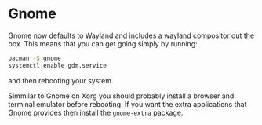 # Gnome

Gnome now defaults to Wayland and includes a wayland compositor out the box. This means that you can get going simply by running:

```bash
pacman -S gnome
systemctl enable gdm.service
```

and then rebooting your system.

Simmilar to Gnome on Xorg you should probably install a browser and terminal emulator before rebooting. If you want the extra applications that Gnome provides then install the `gnome-extra` package.